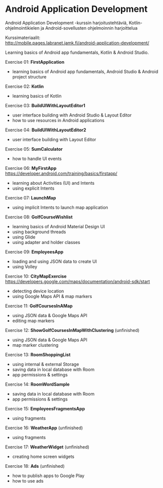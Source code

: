 # Android Application Development
 Android Application Development -kurssin harjoitustehtäviä, Kotlin-ohjelmointikielen ja Android-sovellusten ohjelmoinnin harjoittelua  
  
 Kurssimateriaalit:  
 http://mobile.pages.labranet.jamk.fi/android-application-development/  

 Learning basics of Android app fundamentals, Kotlin & Android Studio.  
  
 Exercise 01: **FirstApplication**  
- learning basics of Android app fundamentals, Android Studio & Android project structure  
  
 Exercise 02: **Kotlin**  
 - learning basics of Kotlin  
  
Exercise 03: **BuildUIWithLayoutEditor1**  
- user interface building with Android Studio & Layout Editor  
- how to use resources in Android applications   
  
Exercise 04: **BuildUIWithLayoutEditor2**  
- user interface building with Layout Editor  
  
Exercise 05: **SumCalculator**  
- how to handle UI events  
  
Exercise 06: **MyFirstApp**  
https://developer.android.com/training/basics/firstapp/  
- learning about Activities (UI) and Intents  
- using explicit Intents  

Exercise 07: **LaunchMap**  
- using implicit Intents to launch map application 
  
Exercise 08: **GolfCourseWishlist**  
- learning basics of Android Material Design UI  
- using background threads  
- using Glide  
- using adapter and holder classes

Exercise 09: **EmployeesApp**  
- loading and using JSON data to create UI  
- using Volley
  
Exercise 10: **CityMapExercise**  
https://developers.google.com/maps/documentation/android-sdk/start  
- detecting device location  
- using Google Maps API & map markers  
  
Exercise 11: **GolfCoursesInAMap**  
- using JSON data & Google Maps API  
- editing map markers  
  
Exercise 12: **ShowGolfCoursesInMapWithClustering** (unfinished)  
- using JSON data & Google Maps API  
- map marker clustering  
  
Exercise 13: **RoomShoppingList**  
- using internal & external Storage  
- saving data in local database with Room  
- app permissions & settings  
  
Exercise 14: **RoomWordSample**  
- saving data in local database with Room  
- app permissions & settings  
  
Exercise 15: **EmployeesFragmentsApp**  
- using fragments
  
Exercise 16: **WeatherApp** (unfinished)  
- using fragments  
  
Exercise 17: **WeatherWidget** (unfinished)  
- creating home screen widgets

Exercise 18: **Ads** (unfinished)  
- how to publish apps to Google Play  
- how to use ads    